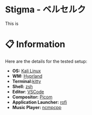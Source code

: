 # Stigma - ベルセルク
This is

# 📋 Information
Here are the details for the tested setup:
 - **OS:** [Kali Linux](https://www.kali.org/)
 - **WM:** [Hyprland](https://hyprland.org/)
 - **Terminal:**[kitty](https://sw.kovidgoyal.net/kitty/)
 - **Shell:** [zsh](https://ohmyz.sh/)
 - **Editor**: [VSCode](https://code.visualstudio.com/)
 - **Compositor:** [Picom](https://github.com/yshui/picom)
 - **Application Launcher:** [rofi](https://github.com/davatorium/rofi)
 - **Music Player:** [ncmpcpp](https://github.com/ncmpcpp/ncmpcpp)
